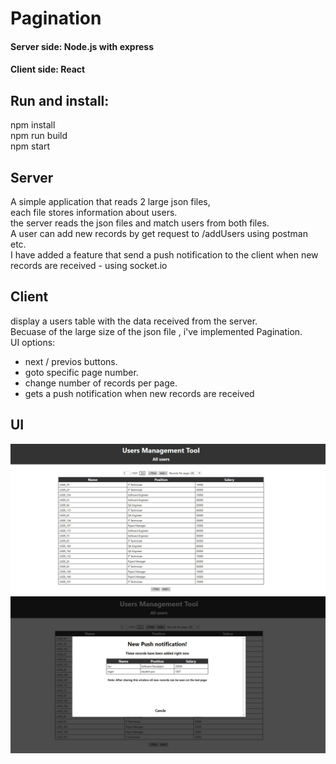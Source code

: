 # Pagination
#### Server side: Node.js with express
#### Client side: React

## Run and install:  
npm install  
npm run build  
npm start




## Server
A simple application that reads 2 large json files,   
each file stores information about users.  
the server reads the json files and match users from both files.  
A user can add new records by get request to /addUsers using postman etc.   
I have added a feature that send a push notification to the client when new records are received - using socket.io 
## Client 
display a users table with the data received from the server.  
Becuase of the large size of the json file , i've implemented Pagination.  
UI options:
- next / previos buttons.
- goto specific page number.
- change number of records per page. 
- gets a push notification when new records are received
## UI
![alt text](x.JPG "UI")
![alt text](https://github.com/BinderAsaf/Pagination/blob/master/%E2%80%8F%E2%80%8Fy.JPG?raw=true "UI")
